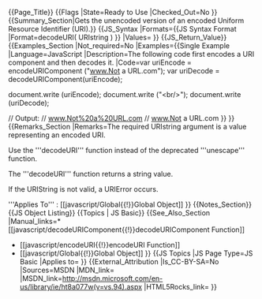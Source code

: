 {{Page_Title}}
{{Flags
|State=Ready to Use
|Checked_Out=No
}}
{{Summary_Section|Gets the unencoded version of an encoded Uniform Resource Identifier (URI).}}
{{JS_Syntax
|Formats={{JS Syntax Format
|Format=decodeURI( URIstring )
}}
|Values=
}}
{{JS_Return_Value}}
{{Examples_Section
|Not_required=No
|Examples={{Single Example
|Language=JavaScript
|Description=The following code first encodes a URI component and then decodes it.
|Code=var uriEncode = encodeURIComponent ("www.Not a URL.com");
 var uriDecode = decodeURIComponent(uriEncode);
 
 document.write (uriEncode);
 document.write ("&lt;br/&gt;");
 document.write (uriDecode);
 
 // Output:
 // www.Not%20a%20URL.com
 // www.Not a URL.com
}}
}}
{{Remarks_Section
|Remarks=The required URIstring argument is a value representing an encoded URI.

Use the '''decodeURI''' function instead of the deprecated '''unescape''' function.

The '''decodeURI''' function returns a string value.

If the URIString is not valid, a URIError occurs.

'''Applies To''' : [[javascript/Global{{!}}Global Object]]
}}
{{Notes_Section}}
{{JS Object Listing}}
{{Topics | JS Basic}}
{{See_Also_Section
|Manual_links=* [[javascript/decodeURIComponent{{!}}decodeURIComponent Function]]
* [[javascript/encodeURI{{!}}encodeURI Function]]
* [[javascript/Global{{!}}Global Object]]
}}
{{JS Topics
|JS Page Type=JS Basic
|Applies to=
}}
{{External_Attribution
|Is_CC-BY-SA=No
|Sources=MSDN
|MDN_link=
|MSDN_link=http://msdn.microsoft.com/en-us/library/ie/ht8a077w(v=vs.94).aspx
|HTML5Rocks_link=
}}